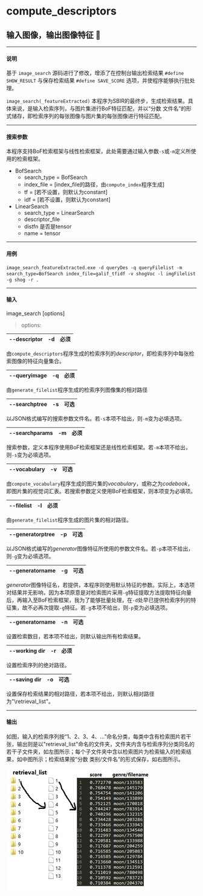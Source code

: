 # compute_descriptors
## 输入图像，输出图像特征 :sunflower:
----------------

#### **说明**

基于 ``image_search`` 源码进行了修改，增添了在控制台输出检索结果 ``#define SHOW_RESULT`` 与保存检索结果 ``#define SAVE_SCORE`` 选项，并使程序能够执行批处理。

``image_search(_featureExtracted)`` 本程序为SBIR的最终步，生成检索结果。具体来说，是输入检索序列，与图片集进行BoF特征匹配，并以“分数 文件名”的形式储存，即检索序列的每张图像与图片集的每张图像进行特征匹配。

----

#### **搜索参数**

本程序支持BoF检索框架与线性检索框架，此处需要通过输入参数``-s``或``-m``定义所使用的检索框架。

* BofSearch
	- search_type = BofSearch
	- index_file = [index_file的路径，由``compute_index``程序生成]
	- tf = [若不设置，则默认为constant]
	- idf = [若不设置，则默认为constant]
* LinearSearch
	- search_type = LinearSearch       
    - descriptor_file
    - distfn
    是否是tensor
    - name = tensor          

----

#### **用例**

```
image_search_featureExtracted.exe -d queryDes -q queryFilelist -m search_type=BofSearch index_file=galif_tfidf -v shogVoc -l imgFilelist -g shog -r .
```

----

#### **输入**

image_search [options]

> options:

 | --descriptor | -d   | 必须 |
 |--------------|------|------|

由``compute_descriptors``程序生成的检索序列的*descriptor*，即检索序列中每张检索图像的特征向量集合。

 | --queryimage | -q   | 必须 |
 |--------------|------|------|

由``generate_filelist``程序生成的检索序列图像集的相对路径

 | --searchptree | -s   | 可选 |
 |--------------|------|------|

以JSON格式编写的搜索参数文件名。若``-s``本项不给出，则``-m``变为必填选项。

 | --searchparams | -m   | 必须 |
 |--------------|------|------|

搜索参数，定义本程序使用BoF检索框架还是线性检索框架。若``-m``本项不给出，则``-s``变为必填选项。

 | --vocabulary | -v   | 可选 |
 |--------------|------|------|

由``compute_vocabulary``程序生成的图片集的*vocabulary*，或称之为*codebook*，即图片集的视觉词汇表。若搜索参数定义使用BoF检索框架，则本项变为必填项。

 | --filelist | -l   | 必须 |
 |--------------|------|------|

由``generate_filelist``程序生成的图片集的相对路径。

 | --generatorptree | -p   | 可选 |
 |--------------|------|------|

以JSON格式编写的*generator*图像特征所使用的参数文件名。若``-p``本项不给出，则``-g``变为必填选项。

 | --generatorname | -g   | 可选 |
 |--------------|------|------|

*generator*图像特征名，若提供，本程序则使用默认特征的参数。实际上，本选项对结果并无影响，因为本项原意是对检索图片采用``-g``特征提取方法提取特征向量后，再输入至BoF检索框架，我为了能够批量处理，在``-d``处早已提供检索序列的特征集，故不必再次提取``-g``特征。若``-g``本项不给出，则``-p``变为必填选项。

 | --generatorname | -n   | 可选 |
 |--------------|------|------|

设置检索数目，若本项不给出，则默认输出所有检索结果。

 | --working dir | -r   | 必须 |
 |--------------|------|------|

设置检索序列的绝对路径。

 | --saving dir | -o   | 可选 |
 |--------------|------|------|

设置保存检索结果的相对路径，若本项不给出，则默认相对路径为"\retrieval_list\"。

----

#### **输出**

如图，输入的检索序列按“1、2、3、4、...”命名分类，每类中含有检索图片若干张，输出则是以"retrieval_list"命名的文件夹，文件夹内含与检索序列分类同名的若干子文件夹，如左图所示；每个子文件夹中含以检索图片为检索输入的检索结果，如中图所示；检索结果按“分数 类别/文件名”的形式保存，如右图所示。

![输出示例](../../resource/rmd_image_search.jpg)